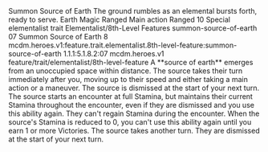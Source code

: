 <ability>
  <name>Summon Source of Earth</name>
  <flavor>The ground rumbles as an elemental bursts forth, ready to serve.</flavor>
  <keywords>
    <keyword>Earth</keyword>
    <keyword>Magic</keyword>
    <keyword>Ranged</keyword>
  </keywords>
  <type>Main action</type>
  <distance>Ranged 10</distance>
  <target>Special</target>
  <metadata>
    <class>elementalist</class>
    <feature_type>trait</feature_type>
    <file_dpath>Elementalist/8th-Level Features</file_dpath>
    <item_id>summon-source-of-earth</item_id>
    <item_index>07</item_index>
    <item_name>Summon Source of Earth</item_name>
    <level>8</level>
    <scc>mcdm.heroes.v1:feature.trait.elementalist.8th-level-feature:summon-source-of-earth</scc>
    <scdc>1.1.1:5.1.8.2:07</scdc>
    <source>mcdm.heroes.v1</source>
    <type>feature/trait/elementalist/8th-level-feature</type>
  </metadata>
  <effects>
    <effect type="mundane">A **source of earth** emerges from an unoccupied space within distance. The source takes their turn immediately after you, moving up to their speed and either taking a main action or a maneuver. The source is dismissed at the start of your next turn. The source starts an encounter at full Stamina, but maintains their current Stamina throughout the encounter, even if they are dismissed and you use this ability again. They can&apos;t regain Stamina during the encounter. When the source&apos;s Stamina is reduced to 0, you can&apos;t use this ability again until you earn 1 or more Victories.</effect>
    <effect type="mundane" name="Persistent 2">The source takes another turn. They are dismissed at the start of your next turn.</effect>
  </effects>
</ability>
